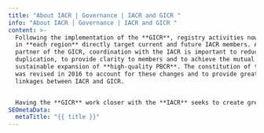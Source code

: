 ```yaml
---
title: "About IACR | Governance | IACR and GICR "
info: "About IACR | Governance | IACR and GICR "
content: >-
  Following the implementation of the **GICR**, registry activities now underway
  in **each region** directly target current and future IACR members. As a key
  partner of the GICR, coordination with the IACR is important to reduce
  duplication, to provide clarity to members and to achieve the mutual goal of a
  sustainable expansion of **high-quality PBCR**. The constitution of the IACR
  was revised in 2016 to account for these changes and to provide greater
  linkages between IACR and GICR. 


  Having the **GICR** work closer with the **IACR** seeks to create greater convergence on priorities. Ongoing joint **activities** include the following:
SEOmetaData:
  metaTitle: "{{ title }}"
---
```

